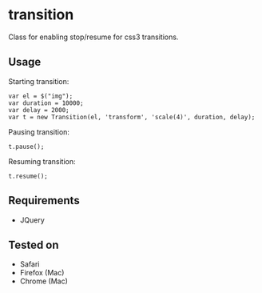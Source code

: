 # transition

Class for enabling stop/resume for css3 transitions.

## Usage

Starting transition:

    var el = $("img");
    var duration = 10000;
    var delay = 2000;
    var t = new Transition(el, 'transform', 'scale(4)', duration, delay); 

Pausing transition:

    t.pause();

Resuming transition:

    t.resume();

## Requirements

- JQuery

## Tested on

- Safari
- Firefox (Mac)
- Chrome (Mac)

